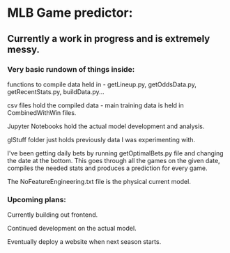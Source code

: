 # MLB Game predictor:
## Currently a work in progress and is extremely messy.
### Very basic rundown of things inside:
functions to compile data held in - getLineup.py, getOddsData.py, getRecentStats.py, buildData.py...

csv files hold the compiled data - main training data is held in CombinedWithWin files.

Jupyter Notebooks hold the actual model development and analysis.

glStuff folder just holds previously data I was experimenting with.

I've been getting daily bets by running getOptimalBets.py file and changing the date at the bottom.
This goes through all the games on the given date, compiles the needed stats and produces a prediction for every game.

The NoFeatureEngineering.txt file is the physical current model.

### Upcoming plans:
Currently building out frontend.

Continued development on the actual model.

Eventually deploy a website when next season starts.

